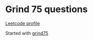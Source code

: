 # Grind 75 questions

[Leetcode profile](https://leetcode.com/u/MaximKozlyuk/)

Started with [grind75](https://www.techinterviewhandbook.org/grind75/)
